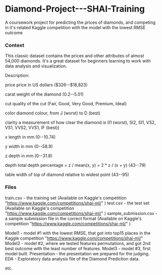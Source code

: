 # Diamond-Project---SHAI-Training
A coursework project for predicting the prices of diamonds, and competing in it's related Kaggle competition with the model with the lowest RMSE outcome

### Context
This classic dataset contains the prices and other attributes of almost 54,000 diamonds. It's a great dataset for beginners learning to work with data analysis and visualization.


Description:

price price in US dollars (\$326--\$18,823)

carat weight of the diamond (0.2--5.01)

cut quality of the cut (Fair, Good, Very Good, Premium, Ideal)

color diamond colour, from J (worst) to D (best)

clarity a measurement of how clear the diamond is (I1 (worst), SI2, SI1, VS2, VS1, VVS2, VVS1, IF (best))

x length in mm (0--10.74)

y width in mm (0--58.9)

z depth in mm (0--31.8)

depth total depth percentage = z / mean(x, y) = 2 * z / (x + y) (43--79)

table width of top of diamond relative to widest point (43--95)

### Files
train.csv - the training set (Available on Kaggle's competition "https://www.kaggle.com/competitions/shai-ml/" )
test.csv - the test set (Available on Kaggle's competition "https://www.kaggle.com/competitions/shai-ml/" )
sample_submission.csv - a sample submission file in the correct format (Available on Kaggle's competition "https://www.kaggle.com/competitions/shai-ml/" )

Model1 - model #1 with the lowest RMSE, that got into top15 places in the Kaggle competition "https://www.kaggle.com/competitions/shai-ml/"
Model2 - model #2, where we tested features permutations, and got 2nd best outcome with the least number of features.
Model3 - model #3, first model built.
Presentation - the presentation we prepared for the judging.
EDA - Exploratory data analysis file of the Diamond Prediction data.


etc.
